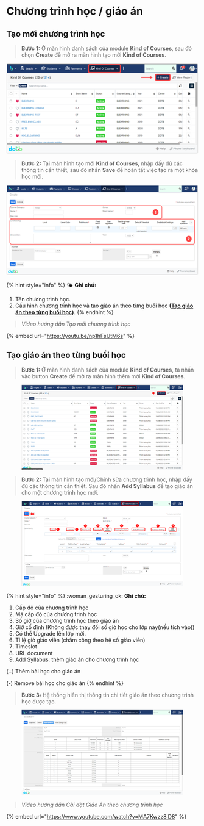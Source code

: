 # Chương trình học / giáo án

## Tạo mới chương trình học

> **Bước 1:** Ở màn hình danh sách của module **Kind of Courses**, sau đó chọn **Create** để mở ra màn hình tạo mới **Kind of Courses**.

![](../../.gitbook/assets/2.4.png)

> **Bước 2:** Tại màn hình tạo mới **Kind of Courses**, nhập đầy đủ các thông tin cần thiết, sau đó nhấn **Save** để hoàn tất việc tạo ra một khóa học mới.

![](../../.gitbook/assets/2.5.png)

{% hint style="info" %}
🌤️ **Ghi chú:**

1. Tên chương trình học.
2. Cấu hình chương trình học và tạo giáo án theo từng buổi học **(**[**Tạo giáo án theo từng buổi học**](broken-reference)**)**.
{% endhint %}

> _Video hướng dẫn Tạo mới chương trình học_

{% embed url="https://youtu.be/np1hFsUtM6s" %}

## Tạo giáo án theo từng buổi học

> **Bước 1:** Ở màn hình danh sách của module **Kind of Courses,** ta nhấn vào button **Create** để mở ra màn hình thêm mới **Kind of Courses**.

<figure><img src="../../.gitbook/assets/image (1) (2).png" alt=""><figcaption></figcaption></figure>

> **Bước 2:** Tại màn hình tạo mới/Chỉnh sửa chương trình học, nhập đầy đủ các thông tin cần thiết. Sau đó nhấn **Add Syllabus** để tạo giáo án cho một chương trình học mới.

<figure><img src="../../.gitbook/assets/image (10).png" alt=""><figcaption></figcaption></figure>

{% hint style="info" %}
:woman\_gesturing\_ok: **Ghi chú:**

1. Cấp độ của chương trình học
2. Mã cấp độ của chương trình học
3. Số giờ của chương trình học theo giáo án
4. Giờ cố định (Không được thay đổi số giờ học cho lớp này(nếu tích vào))
5. Có thể Upgrade lên lớp mới.
6. Tỉ lệ giờ giáo viên (chấm công theo hệ số giáo viên)
7. Timeslot
8. URL document
9. Add Syllabus: thêm giáo án cho chương trình học

&#x20;(+) Thêm bài học cho giáo án

&#x20;(-) Remove bài học cho giáo án
{% endhint %}

> **Bước 3:** Hệ thống hiển thị thông tin chi tiết giáo án theo chương trình học được tạo.

<figure><img src="../../.gitbook/assets/image (8) (3).png" alt=""><figcaption></figcaption></figure>

> _Video hướng dẫn Cài đặt Giáo Án theo chương trình học_

{% embed url="https://www.youtube.com/watch?v=MA7Kwzz8iD8" %}
